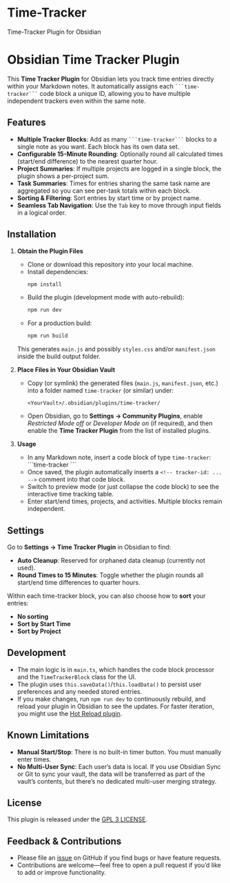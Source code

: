 # Time-Tracker
Time-Tracker Plugin for Obsidian

# Obsidian Time Tracker Plugin

This **Time Tracker Plugin** for Obsidian lets you track time entries directly within your Markdown notes. It automatically assigns each ` ```time-tracker``` ` code block a unique ID, allowing you to have multiple independent trackers even within the same note.  

## Features

- **Multiple Tracker Blocks**: Add as many ` ```time-tracker``` ` blocks to a single note as you want. Each block has its own data set.  
- **Configurable 15-Minute Rounding**: Optionally round all calculated times (start/end difference) to the nearest quarter hour.  
- **Project Summaries**: If multiple projects are logged in a single block, the plugin shows a per-project sum.
- **Task Summaries**: Times for entries sharing the same task name are aggregated so you can see per-task totals within each block.
- **Sorting & Filtering**: Sort entries by start time or by project name.  
- **Seamless Tab Navigation**: Use the `Tab` key to move through input fields in a logical order.

## Installation

1. **Obtain the Plugin Files**  
   - Clone or download this repository into your local machine.  
   - Install dependencies:
     ```bash
     npm install
     ```
   - Build the plugin (development mode with auto-rebuild):
     ```bash
     npm run dev
     ```
   - For a production build:
     ```bash
     npm run build
     ```
   This generates `main.js` and possibly `styles.css` and/or `manifest.json` inside the build output folder.

2. **Place Files in Your Obsidian Vault**  
   - Copy (or symlink) the generated files (`main.js`, `manifest.json`, etc.) into a folder named `time-tracker` (or similar) under:
     ```
     <YourVault>/.obsidian/plugins/time-tracker/
     ```
   - Open Obsidian, go to **Settings → Community Plugins**, enable *Restricted Mode off* or *Developer Mode on* (if required), and then enable the **Time Tracker Plugin** from the list of installed plugins.

3. **Usage**  
   - In any Markdown note, insert a code block of type `time-tracker`:
     \```time-tracker
     \```
   - Once saved, the plugin automatically inserts a `<!-- tracker-id: ... -->` comment into that code block.  
   - Switch to preview mode (or just collapse the code block) to see the interactive time tracking table.  
   - Enter start/end times, projects, and activities. Multiple blocks remain independent.

## Settings

Go to **Settings → Time Tracker Plugin** in Obsidian to find:
- **Auto Cleanup**: Reserved for orphaned data cleanup (currently not used).  
- **Round Times to 15 Minutes**: Toggle whether the plugin rounds all start/end time differences to quarter hours.  

Within each time-tracker block, you can also choose how to **sort** your entries:
- **No sorting**  
- **Sort by Start Time**  
- **Sort by Project**  

## Development

- The main logic is in `main.ts`, which handles the code block processor and the `TimeTrackerBlock` class for the UI.  
- The plugin uses `this.saveData()`/`this.loadData()` to persist user preferences and any needed stored entries.  
- If you make changes, run `npm run dev` to continuously rebuild, and reload your plugin in Obsidian to see the updates. For faster iteration, you might use the [Hot Reload plugin](https://github.com/pjeby/hot-reload).

## Known Limitations

- **Manual Start/Stop**: There is no built-in timer button. You must manually enter times.  
- **No Multi-User Sync**: Each user’s data is local. If you use Obsidian Sync or Git to sync your vault, the data will be transferred as part of the vault’s contents, but there’s no dedicated multi-user merging strategy.  

## License

This plugin is released under the [GPL 3 LICENSE](LICENSE).  

## Feedback & Contributions

- Please file an [issue](https://github.com/JohnWalker990/Time-Tracker/issues) on GitHub if you find bugs or have feature requests.  
- Contributions are welcome—feel free to open a pull request if you’d like to add or improve functionality.
